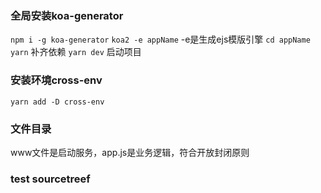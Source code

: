 ### 全局安装koa-generator
`npm i -g koa-generator`
`koa2 -e appName` -e是生成ejs模版引擎
`cd appName`
`yarn` 补齐依赖
`yarn dev` 启动项目

### 安装环境cross-env
`yarn add -D cross-env`

### 文件目录
www文件是启动服务，app.js是业务逻辑，符合开放封闭原则

### test  sourcetreef